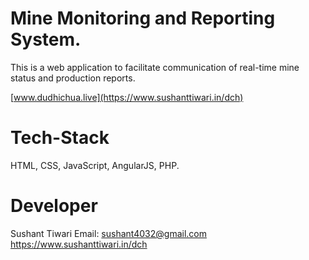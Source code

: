 # Mine Monitoring and Reporting System.
This is a web application to facilitate communication of real-time mine status and production reports.

[www.dudhichua.live](https://www.sushanttiwari.in/dch)

# Tech-Stack
HTML, CSS, JavaScript, AngularJS, PHP.

# Developer
Sushant Tiwari
Email: sushant4032@gmail.com 
https://www.sushanttiwari.in/dch

